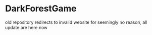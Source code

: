 # DarkForestGame
old repository redirects to invalid website for seemingly no reason, all update are here now
